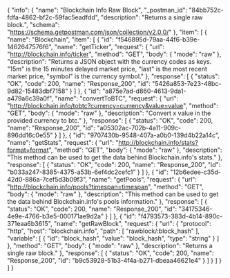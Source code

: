 {
  "info": {
    "name": "Blockchain Info Raw Block",
    "_postman_id": "84bb752c-fdfa-4862-bf2c-59fac5eadfdd",
    "description": "Returns a single raw block.",
    "schema": "https://schema.getpostman.com/json/collection/v2.0.0/"
  },
  "item": [
    {
      "name": "Blockchain",
      "item": [
        {
          "id": "f546895d-79aa-44f6-b39e-1462647576f6",
          "name": "getTicker",
          "request": {
            "url": "http://blockchain.info/ticker",
            "method": "GET",
            "body": {
              "mode": "raw"
            },
            "description": "Returns a JSON object with the currency codes as keys. \"15m\" is the 15 minutes delayed market price, \"last\" is the most recent market price, \"symbol\" is the currency symbol."
          },
          "response": [
            {
              "status": "OK",
              "code": 200,
              "name": "Response_200",
              "id": "5426a853-7e23-48bc-9d82-15483dbf7158"
            }
          ]
        },
        {
          "id": "a875e7ad-d860-4613-9da1-a479a6c39a0f",
          "name": "convertToBTC",
          "request": {
            "url": "http://blockchain.info/tobtc?currency=currency&value=value",
            "method": "GET",
            "body": {
              "mode": "raw"
            },
            "description": "Convert x value in the provided currency to btc."
          },
          "response": [
            {
              "status": "OK",
              "code": 200,
              "name": "Response_200",
              "id": "a05302ac-702b-4a11-909c-896dd16c0e55"
            }
          ]
        },
        {
          "id": "9707430b-9548-407a-a0b0-139d4b22a14c",
          "name": "getStats",
          "request": {
            "url": "http://blockchain.info/stats?format=format",
            "method": "GET",
            "body": {
              "mode": "raw"
            },
            "description": "This method can be used to get the data behind Blockchain.info's stats."
          },
          "response": [
            {
              "status": "OK",
              "code": 200,
              "name": "Response_200",
              "id": "b033a247-8385-4375-a53b-6ef4dc2cefc1"
            }
          ]
        },
        {
          "id": "12b6edee-c35d-42d0-886a-7cef5d3b09f3",
          "name": "getPools",
          "request": {
            "url": "http://blockchain.info/pools?timespan=timespan",
            "method": "GET",
            "body": {
              "mode": "raw"
            },
            "description": "This method can be used to get the data behind Blockchain.info's pools information."
          },
          "response": [
            {
              "status": "OK",
              "code": 200,
              "name": "Response_200",
              "id": "34175346-4e9e-4766-b3e5-000171ae9d2a"
            }
          ]
        },
        {
          "id": "f4793573-383d-4b14-890c-371eaa6b3615",
          "name": "getRawBlock",
          "request": {
            "url": {
              "protocol": "http",
              "host": "blockchain.info",
              "path": [
                "rawblock/:block_hash"
              ],
              "variable": [
                {
                  "id": "block_hash",
                  "value": "block_hash",
                  "type": "string"
                }
              ]
            },
            "method": "GET",
            "body": {
              "mode": "raw"
            },
            "description": "Returns a single raw block."
          },
          "response": [
            {
              "status": "OK",
              "code": 200,
              "name": "Response_200",
              "id": "b9c53928-51b3-4f4a-b271-dbeaa46621e4"
            }
          ]
        }
      ]
    }
  ]
}